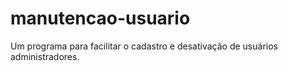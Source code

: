 # manutencao-usuario
Um programa para facilitar o cadastro e desativação de usuários administradores.
